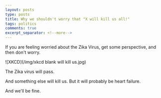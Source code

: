 ```yaml
---
layout: posts
type: posts
title: Why we shouldn't worry that "X will kill us all!"
tags: politics
comments: true
excerpt_separator: <!--more-->
---
```


If you are feeling worried about the Zika Virus, get some perspective, and then don't worry. 

<!--more-->

![XKCD](/img/xkcd blank will kill us.jpg)

The Zika virus will pass. 

And something else will kill us. But it will probably be heart failure. 

And we'll be fine. 
